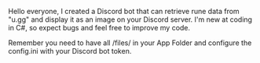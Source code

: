 Hello everyone, I created a Discord bot that can retrieve rune data from "u.gg" and display it as an image on your Discord server.
I'm new at coding in C#, so expect bugs and feel free to improve my code.

Remember you need to have all /files/ in your App Folder and configure the config.ini with your Discord bot token.
